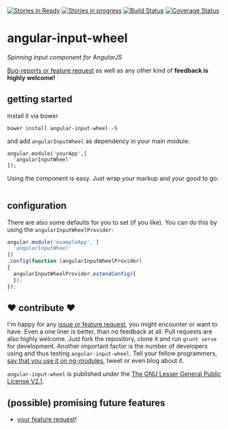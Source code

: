[![Stories in Ready](https://badge.waffle.io/johannesjo/angular-input-wheel.svg?label=ready&title=Ready)](http://waffle.io/johannesjo/angular-input-wheel)
[![Stories in progress](https://badge.waffle.io/johannesjo/angular-input-wheel.svg?label=in%20progress&title=In%20Progress)](http://waffle.io/johannesjo/angular-input-wheel)
[![Build Status](https://travis-ci.org/johannesjo/angular-input-wheel.svg)](https://travis-ci.org/johannesjo/angular-input-wheel)
[![Coverage Status](https://coveralls.io/repos/johannesjo/angular-input-wheel/badge.svg?branch=master)](https://coveralls.io/r/johannesjo/angular-input-wheel?branch=master)

angular-input-wheel
===========

*Spinning input component for AngularJS*


[Bug-reports or feature request](https://github.com/johannesjo/angular-input-wheel/issues) as well as any other kind of **feedback is highly welcome!**

## getting started

Install it via bower
```
bower install angular-input-wheel -S
```
and add `angularInputWheel` as dependency in your main module:
```
angular.module('yourApp',[
  'angularInputWheel'
]);
```

Using the component is easy. Just wrap your markup and your good to go:

```html

```

## configuration
There are also some defaults for you to set (if you like). You can do this by using the ```angularInputWheelProvider```:
```javascript
angular.module('exampleApp', [
  'angularInputWheel'
])
.config(function (angularInputWheelProvider)
{
  angularInputWheelProvider.extendConfig({
  });
});
```



## ❤ contribute ❤
I'm happy for any [issue or feature request](https://github.com/johannesjo/angular-input-wheel/issues), you might encounter or want to have. Even a one liner is better, than no feedback at all. Pull requests are also highly welcome. Just fork the repository, clone it and run `grunt serve` for development. Another important factor is the number of developers using and thus testing `angular-input-wheel`. Tell your fellow programmers, [say that you use it on ng-modules](http://ngmodules.org/modules/angular-input-wheel), tweet or even blog about it.

`angular-input-wheel` is published under the [The GNU Lesser General Public License V2.1](https://github.com/johannesjo/angular-input-wheel/blob/master/LICENSE).

## (possible) promising future features
* [your feature request](https://github.com/johannesjo/angular-input-wheel/issues)!
